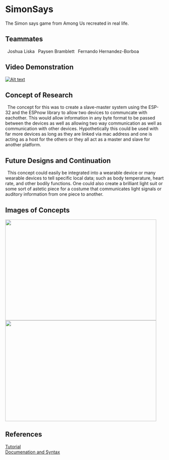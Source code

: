 # SimonSays
The Simon says game from Among Us recreated in real life.

## Teammates
&ensp;Joshua Liska
&ensp;Paysen Bramblett
&ensp;Fernando Hernandez-Borboa

## Video Demonstration
[![Alt text](https://img.youtube.com/vi/AnLEiYtdJE4/0.jpg)](https://youtu.be/AnLEiYtdJE4)

## Concept of Research
&ensp;The concept for this was to create a slave-master system using the ESP-32 and the ESPnow library to allow two devices to communcate with eachother. This would allow information in any byte format to be passed between the devices as well as allowing two way communication as well as communication with other devices. Hypothetically this could be used with far more devices as long as they are linked via mac address and one is acting as a host for the others or they all act as a master and slave for another platform.

## Future Designs and Continuation
&ensp;This concept could easily be integrated into a wearable device or many wearable devices to tell specific local data; such as body temperature, heart rate, and other bodily functions. One could also create a brilliant light suit or some sort of astetic piece for a costume that communicates light signals or auditory information from one piece to another.

## Images of Concepts
<img src="https://github.com/jjliska/ESP32_Wireless_LED/blob/main/Media/20210201_021207.jpg" width="480" height="320">
<img src="https://github.com/jjliska/ESP32_Wireless_LED/blob/main/Media/fushionImage.png" width="480" height="320">

## References
[Tutorial](https://randomnerdtutorials.com/esp-now-esp32-arduino-ide/)  
[Documenation and Syntax](https://docs.espressif.com/projects/esp-idf/en/latest/esp32/api-reference/network/esp_now.html)

